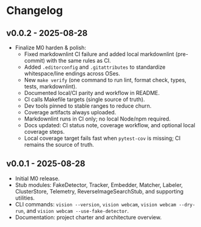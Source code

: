 # Changelog

## v0.0.2 - 2025-08-28

- Finalize M0 harden & polish:
  - Fixed markdownlint CI failure and added local markdownlint (pre-commit) with the same rules as CI.
  - Added `.editorconfig` and `.gitattributes` to standardize whitespace/line endings across OSes.
  - New `make verify` (one command to run lint, format check, types, tests, markdownlint).
  - Documented local/CI parity and workflow in README.
  - CI calls Makefile targets (single source of truth).
  - Dev tools pinned to stable ranges to reduce churn.
  - Coverage artifacts always uploaded.
  - Markdownlint runs in CI only; no local Node/npm required.
  - Docs updated: CI status note, coverage workflow, and optional local coverage steps.
  - Local coverage target fails fast when `pytest-cov` is missing; CI remains the source of truth.

## v0.0.1 - 2025-08-28

- Initial M0 release.
- Stub modules: FakeDetector, Tracker, Embedder, Matcher, Labeler, ClusterStore, Telemetry, ReverseImageSearchStub, and supporting utilities.
- CLI commands: `vision --version`, `vision webcam`, `vision webcam --dry-run`, and `vision webcam --use-fake-detector`.
- Documentation: project charter and architecture overview.
